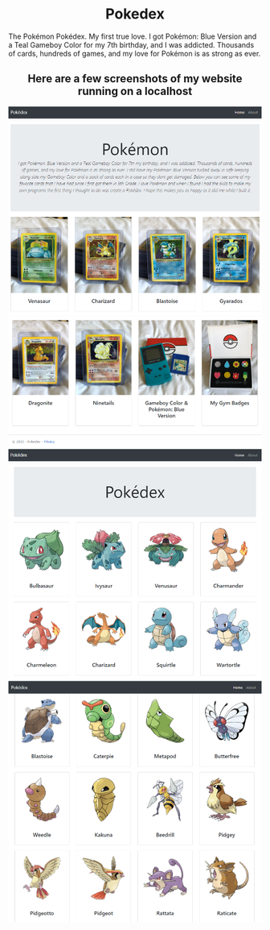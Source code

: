 # <div align="center"> Pokedex </div>
The Pokémon Pokédex. My first true love. I got Pokémon: Blue Version and a Teal Gameboy Color for my 7th birthday, and I was addicted. Thousands of cards, hundreds of games, and my love for Pokémon is as strong as ever.

## <div align="center"> Here are a few screenshots of my website running on a localhost </div>
![About](https://github.com/Chester2171/Pokedex/blob/master/Screenshots/About.PNG)
![About](https://github.com/Chester2171/Pokedex/blob/master/Screenshots/About2.PNG)
![Home Page 1](https://github.com/Chester2171/Pokedex/blob/master/Screenshots/Home%20Page%201.PNG)
![Home Page 2](https://github.com/Chester2171/Pokedex/blob/master/Screenshots/Home%20Page%202.PNG)

